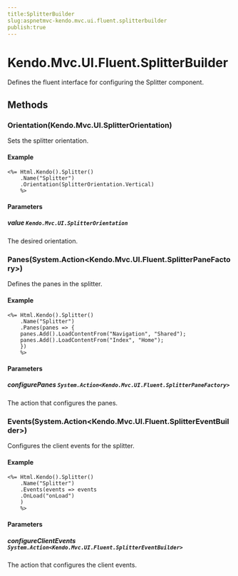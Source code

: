 ```yaml
---
title:SplitterBuilder
slug:aspnetmvc-kendo.mvc.ui.fluent.splitterbuilder
publish:true
---
```


# Kendo.Mvc.UI.Fluent.SplitterBuilder

Defines the fluent interface for configuring the Splitter component.

## Methods

### Orientation(Kendo.Mvc.UI.SplitterOrientation)
Sets the splitter orientation.

#### Example
    <%= Html.Kendo().Splitter()
        .Name("Splitter")
        .Orientation(SplitterOrientation.Vertical)
        %>

#### Parameters

##### value `Kendo.Mvc.UI.SplitterOrientation`
The desired orientation.

### Panes(System.Action\<Kendo.Mvc.UI.Fluent.SplitterPaneFactory\>)
Defines the panes in the splitter.

#### Example
    <%= Html.Kendo().Splitter()
        .Name("Splitter")
        .Panes(panes => {
        panes.Add().LoadContentFrom("Navigation", "Shared");
        panes.Add().LoadContentFrom("Index", "Home");
        })
        %>

#### Parameters

##### configurePanes `System.Action<Kendo.Mvc.UI.Fluent.SplitterPaneFactory>`
The action that configures the panes.

### Events(System.Action\<Kendo.Mvc.UI.Fluent.SplitterEventBuilder\>)
Configures the client events for the splitter.

#### Example
    <%= Html.Kendo().Splitter()
        .Name("Splitter")
        .Events(events => events
        .OnLoad("onLoad")
        )
        %>

#### Parameters

##### configureClientEvents `System.Action<Kendo.Mvc.UI.Fluent.SplitterEventBuilder>`
The action that configures the client events.